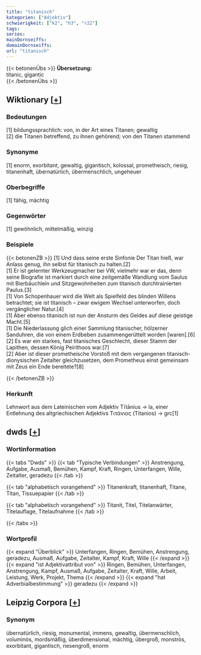 ```yaml
---
title: "titanisch"
kategorien: ["Adjektiv"]
schwierigkeit: ["k2", "h3", "r22"]
tags:
series:
mainDornseiffs:
domainDornseiffs:
url: "titanisch"
---
```


{{< betonenÜbs >}}
**Übersetzung:**  
titanic, gigantic  
{{< /betonenÜbs >}}

## Wiktionary [[+](https://de.wiktionary.org/wiki/titanisch)]

### Bedeutungen
[1] bildungssprachlich: von, in der Art eines Titanen; gewaltig  
[2] die Titanen betreffend, zu ihnen gehörend; von den Titanen stammend  

### Synonyme
[1] enorm, exorbitant, gewaltig, gigantisch, kolossal, prometheisch, riesig, titanenhaft, übernatürlich, übermenschlich, ungeheuer  

### Oberbegriffe
[1] fähig, mächtig  

### Gegenwörter
[1] gewöhnlich, mittelmäßig, winzig  

### Beispiele
{{< betonenZB >}}
[1] Und dass seine erste Sinfonie Der Titan hieß, war Anlass genug, ihn selbst für titanisch zu halten.[2]  
[1] Er ist gelernter Werkzeugmacher bei VW, vielmehr war er das, denn seine Biografie ist markiert durch eine zeitgemäße Wandlung vom Saulus mit Bierbäuchlein und Sitzgewohnheiten zum titanisch durchtrainierten Paulus.[3]  
[1] Von Schopenhauer wird die Welt als Spielfeld des blinden Willens betrachtet; sie ist titanisch – zwar ewigem Wechsel unterworfen, doch vergänglicher Natur.[4]  
[1] Aber ebenso titanisch ist nun der Ansturm des Geldes auf diese geistige Macht.[5]  
[1] Die Niederlassung glich einer Sammlung titanischer, hölzerner Sanduhren, die von einem Erdbeben zusammengerüttelt worden [waren].[6]  
[2] Es war ein starkes, fast titanisches Geschlecht, dieser Stamm der Lapithen, dessen König Peirithoos war.[7]  
[2] Aber ist dieser prometheische Vorstoß mit dem vergangenen titanisch-dionysischen Zeitalter gleichzusetzen, dem Prometheus einst gemeinsam mit Zeus ein Ende bereitete?[8]  

{{< /betonenZB >}}
### Herkunft
Lehnwort aus dem Lateinischen vom Adjektiv Tītānius → la, einer Entlehnung des altgriechischen Adjektivs Τιτάνιος (Titanios) → grc[1]  



## dwds [[+](https://www.dwds.de/wb/titanisch)]

### Wortinformation
{{< tabs "Dwds" >}}
{{< tab "Typische Verbindungen" >}}
Anstrengung, Aufgabe, Ausmaß, Bemühen, Kampf, Kraft, Ringen, Unterfangen, Wille, Zeitalter, geradezu
{{< /tab >}}

{{< tab "alphabetisch vorangehend" >}}
Titanenkraft, titanenhaft, Titane, Titan, Tissuepapier
{{< /tab >}}

{{< tab "alphabetisch vorangehend" >}}
Titanit, Titel, Titelanwärter, Titelauflage, Titelaufnahme
{{< /tab >}}

{{< /tabs >}}

### Wortprofil
{{< expand "Überblick" >}} Unterfangen, Ringen, Bemühen, Anstrengung, geradezu, Ausmaß, Aufgabe, Zeitalter, Kampf, Kraft, Wille {{< /expand >}}
{{< expand "ist Adjektivattribut von" >}} Ringen, Bemühen, Unterfangen, Anstrengung, Kampf, Ausmaß, Aufgabe, Zeitalter, Kraft, Wille, Arbeit, Leistung, Werk, Projekt, Thema {{< /expand >}}
{{< expand "hat Adverbialbestimmung" >}} geradezu {{< /expand >}}

## Leipzig Corpora [[+](https://corpora.uni-leipzig.de/en/res?word=titanisch&corpusId=deu_newscrawl-public_2018)]


### Synonym
übernatürlich, riesig, monumental, immens, gewaltig, übermenschlich, voluminös, mordsmäßig, überdimensional, mächtig, übergroß, monströs, exorbitant, gigantisch, riesengroß, enorm

